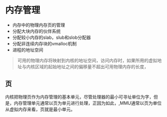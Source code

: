 # 内存管理

* 内存中的物理内存页的管理
* 分配大块内存的伙伴系统
* 分配较小内存的slab，slub和slob分配器
* 分配非连续内存块的vmalloc机制
* 进程的地址空间

> 可用的物理内存将映射到内核的地址空间，访问内存时，如果所用的虚拟地址与内核区域的起始地址之间的偏移量不超出可用物理内存的长度，

## 页

内核把物理页作为内存管理的基本单元，尽管处理器的最小可寻址单位为字，但是，内存管理单元通常以页为单元进行处理，正因为如此，,MMU通常以页为单位从虚拟内存来看，页就是最小单元。





